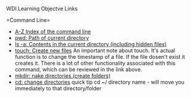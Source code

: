 WDI Learning Objectve Links

=Command Line=
* [A-Z Index of the command line](http://ss64.com/osx/)
* [pwd: Path of current directory](http://ss64.com/osx/pwd.html)
* [ls -a:  Contents in the current directory (including hidden files)](http://ss64.com/osx/ls.html)
* [touch: Create new files](http://ss64.com/osx/touch.html)
  An important note about touch.  It's actual function is to change the timestamp of a file.  If the file dosen't exist it creates it.  There is a lot of other functionality associated with this command, which can be reviewed in the link above.
* [mkdir: nake directories (create folders)](http://ss64.com/osx/mkdir.html)
* [cd: change directories](http://ss64.com/osx/cd.html)
  quick tip cd ~/ directory name - will move you immediately to that directory/folder
